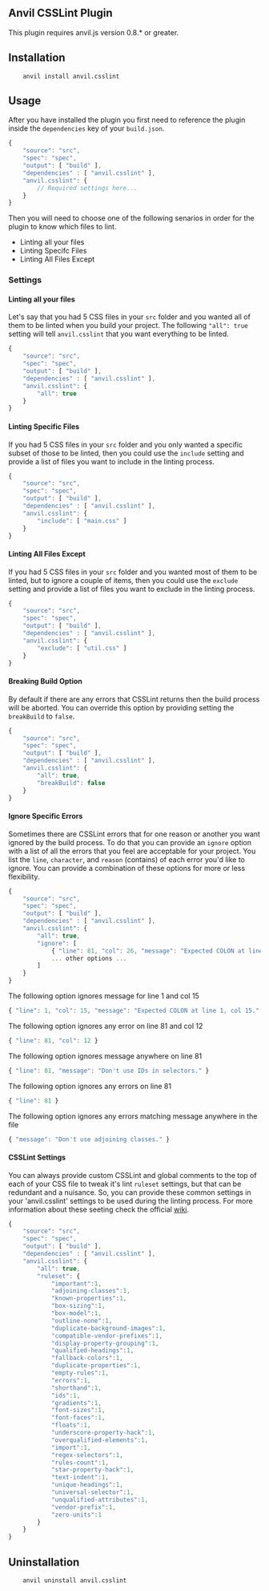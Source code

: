 ## Anvil CSSLint Plugin

This plugin requires anvil.js version 0.8.* or greater.

## Installation

```text
	anvil install anvil.csslint
```

## Usage

After you have installed the plugin you first need to reference the plugin inside the `dependencies` key of your `build.json`.

```javascript
{
	"source": "src",
	"spec": "spec",
	"output": [ "build" ],
	"dependencies" : [ "anvil.csslint" ],
	"anvil.csslint": {
		// Required settings here...
	}
}
```

Then you will need to choose one of the following senarios in order for the plugin to know which files to lint.

* Linting all your files
* Linting Specifc Files
* Linting All Files Except

### Settings

#### Linting all your files

Let's say that you had 5 CSS files in your `src` folder and you wanted all of them to be linted when you build your project. The following `"all": true` setting will tell `anvil.csslint` that you want everything to be linted.

```javascript
{
	"source": "src",
	"spec": "spec",
	"output": [ "build" ],
	"dependencies" : [ "anvil.csslint" ],
	"anvil.csslint": {
		"all": true
	}
}
```

#### Linting Specific Files

If you had 5 CSS files in your `src` folder and you only wanted a specific subset of those to be linted, then you could use the `include` setting and provide a list of files you want to include in the linting process.

```javascript
{
	"source": "src",
	"spec": "spec",
	"output": [ "build" ],
	"dependencies" : [ "anvil.csslint" ],
	"anvil.csslint": {
		"include": [ "main.css" ]
	}
}
```

#### Linting All Files Except

If you had 5 CSS files in your `src` folder and you wanted most of them to be linted, but to ignore a couple of items, then you could use the `exclude` setting and provide a list of files you want to exclude in the linting process.

```javascript
{
	"source": "src",
	"spec": "spec",
	"output": [ "build" ],
	"dependencies" : [ "anvil.csslint" ],
	"anvil.csslint": {
		"exclude": [ "util.css" ]
	}
}
```

#### Breaking Build Option

By default if there are any errors that CSSLint returns then the build process will be aborted. You can override this option by providing setting the `breakBuild` to `false`.

```javascript
{
	"source": "src",
	"spec": "spec",
	"output": [ "build" ],
	"dependencies" : [ "anvil.csslint" ],
	"anvil.csslint": {
		"all": true,
		"breakBuild": false
	}
}
```

#### Ignore Specific Errors

Sometimes there are CSSLint errors that for one reason or another you want ignored by the build process. To do that you can provide an `ignore` option with a list of all the errors that you feel are acceptable for your project. You list the `line`, `character`, and `reason` (contains) of each error you'd like to ignore. You can provide a combination of these options for more or less flexibility.

```javascript
{
	"source": "src",
	"spec": "spec",
	"output": [ "build" ],
	"dependencies" : [ "anvil.csslint" ],
	"anvil.csslint": {
		"all": true,
		"ignore": [
			{ "line": 81, "col": 26, "message": "Expected COLON at line" },
			... other options ...
		]
	}
}
```

The following option ignores message for line 1 and col 15

```javascript
{ "line": 1, "col": 15, "message": "Expected COLON at line 1, col 15." }
```

The following option ignores any error on line 81 and col 12

```javascript
{ "line": 81, "col": 12 }
```

The following option ignores message anywhere on line 81

```javascript
{ "line": 81, "message": "Don't use IDs in selectors." }
```

The following option ignores any errors on line 81

```javascript
{ "line": 81 }
```

The following option ignores any errors matching message anywhere in the file

```javascript
{ "message": "Don't use adjoining classes." }
```

#### CSSLint Settings

You can always provide custom CSSLint and global comments to the top of each of your CSS file to tweak it's lint `ruleset` settings, but that can be redundant and a nuisance. So, you can provide these common settings in your 'anvil.csslint' settings to be used during the linting process. For more information about these seeting check the official [wiki](https://github.com/stubbornella/csslint/wiki/Rules).

```javascript
{
	"source": "src",
	"spec": "spec",
	"output": [ "build" ],
	"dependencies" : [ "anvil.csslint" ],
	"anvil.csslint": {
		"all": true,
		"ruleset": {
			"important":1,
			"adjoining-classes":1,
			"known-properties":1,
			"box-sizing":1,
			"box-model":1,
			"outline-none":1,
			"duplicate-background-images":1,
			"compatible-vendor-prefixes":1,
			"display-property-grouping":1,
			"qualified-headings":1,
			"fallback-colors":1,
			"duplicate-properties":1,
			"empty-rules":1,
			"errors":1,
			"shorthand":1,
			"ids":1,
			"gradients":1,
			"font-sizes":1,
			"font-faces":1,
			"floats":1,
			"underscore-property-hack":1,
			"overqualified-elements":1,
			"import":1,
			"regex-selectors":1,
			"rules-count":1,
			"star-property-hack":1,
			"text-indent":1,
			"unique-headings":1,
			"universal-selector":1,
			"unqualified-attributes":1,
			"vendor-prefix":1,
			"zero-units":1
		}
	}
}
```

## Uninstallation

```text
	anvil uninstall anvil.csslint
```
